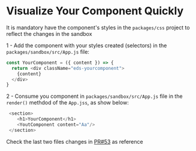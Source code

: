 # Visualize Your Component Quickly

It is mandatory have the component's styles in the `packages/css` project to reflect the changes in the sandbox

1 - Add the component with your styles created (selectors) in the `packages/sandbox/src/App.js` file:

```js
const YourComponent = ({ content }) => {
  return <div className="eds-yourcomponent">
    {content}
  </div>
}
```

2 - Consume you component in `packages/sandbox/src/App.js` file in the `render()` methdod of the `App.jss`, as show below:

```js
 <section>
    <h1>YourComponent</h1>
    <YoutComponent content="Aa"/>
 </section>
```

Check the last two files changes in [PR#53](https://github.com/bod-endava/e-toast-ds/pull/53) as reference
